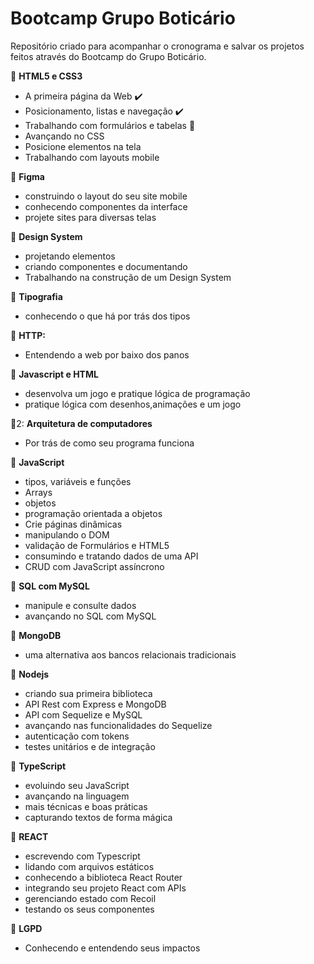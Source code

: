 # Bootcamp Grupo Boticário
Repositório criado para acompanhar o cronograma e salvar os projetos feitos através do Bootcamp do Grupo Boticário.

:star2: __HTML5 e CSS3__
* A primeira página da Web  :heavy_check_mark:	
* Posicionamento, listas e navegação :heavy_check_mark:
* Trabalhando com formulários e tabelas :runner:
* Avançando no CSS	
* Posicione elementos na tela	
* Trabalhando com layouts mobile	

:star2: __Figma__
* construindo o layout do seu site mobile	
* conhecendo componentes da interface	
* projete sites para diversas telas
	
:star2: __Design System__
* projetando elementos	
* criando componentes e documentando	
* Trabalhando na construção de um Design System
	
:star2: __Tipografia__
* conhecendo o que há por trás dos tipos	

:star2: __HTTP:__
* Entendendo a web por baixo dos panos	

:star2: __Javascript e HTML__
* desenvolva um jogo e pratique lógica de programação	
* pratique lógica com desenhos,animações e um jogo
	
🌟2: __Arquitetura de computadores__
* Por trás de como seu programa funciona	

:star2: __JavaScript__
* tipos, variáveis e funções	
* Arrays	
* objetos	
* programação orientada a objetos	
* Crie páginas dinâmicas	
* manipulando o DOM
* validação de Formulários e HTML5	
* consumindo e tratando dados de uma API	
* CRUD com JavaScript assíncrono	

:star2: __SQL com MySQL__
* manipule e consulte dados	
* avançando no SQL com MySQL	

:star2: __MongoDB__ 
* uma alternativa aos bancos relacionais tradicionais
	
:star2: __Nodejs__
* criando sua primeira biblioteca	
* API Rest com Express e MongoDB	
* API com Sequelize e MySQL	
* avançando nas funcionalidades do Sequelize	
* autenticação com tokens
* testes unitários e de integração
	
:star2: __TypeScript__ 
* evoluindo seu JavaScript	
* avançando na linguagem	
* mais técnicas e boas práticas	
* capturando textos de forma mágica
	
:star2: __REACT__
* escrevendo com Typescript	
* lidando com arquivos estáticos	
* conhecendo a biblioteca React Router	
* integrando seu projeto React com APIs	
* gerenciando estado com Recoil	
* testando os seus componentes

:star2: __LGPD__
* Conhecendo e entendendo seus impactos	
	
